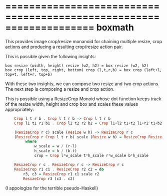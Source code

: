 ===================================================================
boxmath
===================================================================

This provides image crop/resize monanoid for chaining multiple resize,
crop actions and producing a resulting crop/resize action pair.

This is possible given the following insights:

    box resize (width, height) resize (w2, h2) = box resize (w2, h2)
    box crop (left, top, right, bottom) crop (l,t,r,b) = box crop (left+l, top+t, left+r, top+b)

With these two insights, we can compose two resize and two crop
actions.  The next step is composing a resize and crop action.

This is possible using a ResizeCrop Monoid whose dot function keeps
track of the resize width, height and crop box and scales these values
appropriately:

```haskell
    Crop l t r b . Crop l t r b -> Crop l t r b
    Crop l1 t1 r1 b1 . Crop l2 t2 r2 b2 = Crop l1+l2 t1+t2 l1+r2 t1+b2

    (ResizeCrop r c) scale (Resize w h) -> ResizeCrop r c
    (ResizeCrop r Crop l t r b) scale (Resize w h) = ResizeCrop Resize w*w_scale h*h_scale crop
         where
             w_scale = w / (r-l)
             h_scale = h / (b-t)
             crop = Crop l*w_scale t*h_scale r*w_scale b*h_scale

    ResizeCrop r c . ResizeCrop r c -> ResizeCrop r c
    ResizeCrop r1 c1 . ResizeCrop r2 c2 = do 
        r3, c3 = ResizeCrop r1 c1 scale r2
        ResizeCrop r3 (c3 . c2)
```

(I appologize for the terrible pseudo-Haskell)
